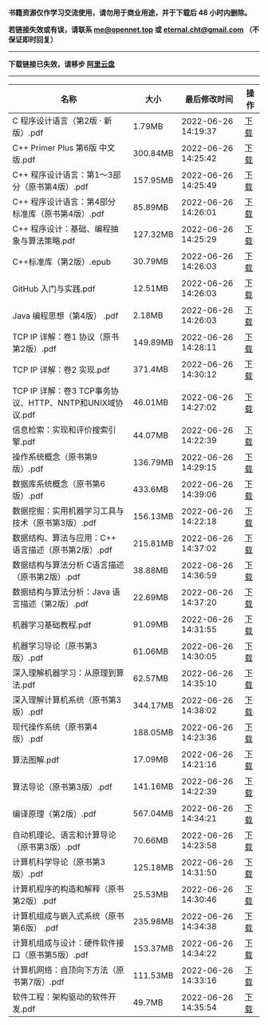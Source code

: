 **书籍资源仅作学习交流使用，请勿用于商业用途，并于下载后 48 小时内删除。**

**若链接失效或有误，请联系 me@opennet.top 或 eternal.cht@gmail.com （不保证即时回复）** 

---

**下载链接已失效，请移步 [阿里云盘](https://www.aliyundrive.com/s/SaNNHWjAcvY)** 

---

| 名称                                                     | 大小     | 最后修改时间        | 操作                                  |
| -------------------------------------------------------- | -------- | ------------------- | ------------------------------------- |
| C 程序设计语言（第2版 · 新版）.pdf                       | 1.79MB   | 2022-06-26 14:19:37 |[下载 ](https://nme-file.oss-cn-hangzhou.aliyuncs.com/github/zstu-study/itbooks/C%20%E7%A8%8B%E5%BA%8F%E8%AE%BE%E8%AE%A1%E8%AF%AD%E8%A8%80%EF%BC%88%E7%AC%AC2%E7%89%88%20%C2%B7%20%E6%96%B0%E7%89%88%EF%BC%89.pdf)|
| C++ Primer Plus 第6版 中文版.pdf                         | 300.84MB | 2022-06-26 14:25:42 |[下载 ](https://nme-file.oss-cn-hangzhou.aliyuncs.com/github/zstu-study/itbooks/C%2B%2B%20Primer%20Plus%20%E7%AC%AC6%E7%89%88%20%E4%B8%AD%E6%96%87%E7%89%88.pdf)|
| C++ 程序设计语言：第1～3部分（原书第4版）.pdf            | 157.95MB | 2022-06-26 14:25:49 |[下载 ](https://nme-file.oss-cn-hangzhou.aliyuncs.com/github/zstu-study/itbooks/C%2B%2B%20%E7%A8%8B%E5%BA%8F%E8%AE%BE%E8%AE%A1%E8%AF%AD%E8%A8%80%EF%BC%9A%E7%AC%AC1%EF%BD%9E3%E9%83%A8%E5%88%86%EF%BC%88%E5%8E%9F%E4%B9%A6%E7%AC%AC4%E7%89%88%EF%BC%89.pdf)|
| C++ 程序设计语言：第4部分 标准库（原书第4版）.pdf        | 85.89MB  | 2022-06-26 14:26:01 |[下载 ](https://nme-file.oss-cn-hangzhou.aliyuncs.com/github/zstu-study/itbooks/C%2B%2B%20%E7%A8%8B%E5%BA%8F%E8%AE%BE%E8%AE%A1%E8%AF%AD%E8%A8%80%EF%BC%9A%E7%AC%AC4%E9%83%A8%E5%88%86%20%E6%A0%87%E5%87%86%E5%BA%93%EF%BC%88%E5%8E%9F%E4%B9%A6%E7%AC%AC4%E7%89%88%EF%BC%89.pdf)|
| C++ 程序设计：基础、编程抽象与算法策略.pdf               | 127.32MB | 2022-06-26 14:25:29 |[下载 ](https://nme-file.oss-cn-hangzhou.aliyuncs.com/github/zstu-study/itbooks/C%2B%2B%20%E7%A8%8B%E5%BA%8F%E8%AE%BE%E8%AE%A1%EF%BC%9A%E5%9F%BA%E7%A1%80%E3%80%81%E7%BC%96%E7%A8%8B%E6%8A%BD%E8%B1%A1%E4%B8%8E%E7%AE%97%E6%B3%95%E7%AD%96%E7%95%A5.pdf)|
| C++标准库（第2版）.epub                                  | 30.79MB  | 2022-06-26 14:26:03 |[下载 ](https://nme-file.oss-cn-hangzhou.aliyuncs.com/github/zstu-study/itbooks/C%2B%2B%E6%A0%87%E5%87%86%E5%BA%93%EF%BC%88%E7%AC%AC2%E7%89%88%EF%BC%89.epub)|
| GitHub 入门与实践.pdf                                    | 12.51MB  | 2022-06-26 14:26:03 |[下载 ](https://nme-file.oss-cn-hangzhou.aliyuncs.com/github/zstu-study/itbooks/GitHub%20%E5%85%A5%E9%97%A8%E4%B8%8E%E5%AE%9E%E8%B7%B5.pdf)|
| Java 编程思想（第4版） .pdf                              | 2.18MB   | 2022-06-26 14:26:03 |[下载 ](https://nme-file.oss-cn-hangzhou.aliyuncs.com/github/zstu-study/itbooks/Java%20%E7%BC%96%E7%A8%8B%E6%80%9D%E6%83%B3%EF%BC%88%E7%AC%AC4%E7%89%88%EF%BC%89%20.pdf)|
| TCP IP 详解：卷1 协议（原书第2版）.pdf                   | 149.89MB | 2022-06-26 14:28:11 |[下载 ](https://nme-file.oss-cn-hangzhou.aliyuncs.com/github/zstu-study/itbooks/TCP%20IP%20%E8%AF%A6%E8%A7%A3%EF%BC%9A%E5%8D%B71%20%E5%8D%8F%E8%AE%AE%EF%BC%88%E5%8E%9F%E4%B9%A6%E7%AC%AC2%E7%89%88%EF%BC%89.pdf)|
| TCP IP 详解：卷2 实现.pdf                                | 371.4MB  | 2022-06-26 14:30:12 |[下载 ](https://nme-file.oss-cn-hangzhou.aliyuncs.com/github/zstu-study/itbooks/TCP%20IP%20%E8%AF%A6%E8%A7%A3%EF%BC%9A%E5%8D%B72%20%E5%AE%9E%E7%8E%B0.pdf)|
| TCP IP 详解：卷3 TCP事务协议、HTTP、NNTP和UNIX域协议.pdf | 46.01MB  | 2022-06-26 14:27:02 |[下载 ](https://nme-file.oss-cn-hangzhou.aliyuncs.com/github/zstu-study/itbooks/TCP%20IP%20%E8%AF%A6%E8%A7%A3%EF%BC%9A%E5%8D%B73%20TCP%E4%BA%8B%E5%8A%A1%E5%8D%8F%E8%AE%AE%E3%80%81HTTP%E3%80%81NNTP%E5%92%8CUNIX%E5%9F%9F%E5%8D%8F%E8%AE%AE.pdf)|
| 信息检索：实现和评价搜索引擎.pdf                         | 44.07MB  | 2022-06-26 14:22:39 |[下载 ](https://nme-file.oss-cn-hangzhou.aliyuncs.com/github/zstu-study/itbooks/%E4%BF%A1%E6%81%AF%E6%A3%80%E7%B4%A2%EF%BC%9A%E5%AE%9E%E7%8E%B0%E5%92%8C%E8%AF%84%E4%BB%B7%E6%90%9C%E7%B4%A2%E5%BC%95%E6%93%8E.pdf)|
| 操作系统概念（原书第9版）.pdf                            | 136.79MB | 2022-06-26 14:29:15 |[下载 ](https://nme-file.oss-cn-hangzhou.aliyuncs.com/github/zstu-study/itbooks/%E6%93%8D%E4%BD%9C%E7%B3%BB%E7%BB%9F%E6%A6%82%E5%BF%B5%EF%BC%88%E5%8E%9F%E4%B9%A6%E7%AC%AC9%E7%89%88%EF%BC%89.pdf)|
| 数据库系统概念（原书第6版）.pdf                          | 433.6MB  | 2022-06-26 14:39:06 |[下载 ](https://nme-file.oss-cn-hangzhou.aliyuncs.com/github/zstu-study/itbooks/%E6%95%B0%E6%8D%AE%E5%BA%93%E7%B3%BB%E7%BB%9F%E6%A6%82%E5%BF%B5%EF%BC%88%E5%8E%9F%E4%B9%A6%E7%AC%AC6%E7%89%88%EF%BC%89.pdf)|
| 数据挖掘：实用机器学习工具与技术（原书第3版）.pdf        | 156.13MB | 2022-06-26 14:22:18 |[下载 ](https://nme-file.oss-cn-hangzhou.aliyuncs.com/github/zstu-study/itbooks/%E6%95%B0%E6%8D%AE%E6%8C%96%E6%8E%98%EF%BC%9A%E5%AE%9E%E7%94%A8%E6%9C%BA%E5%99%A8%E5%AD%A6%E4%B9%A0%E5%B7%A5%E5%85%B7%E4%B8%8E%E6%8A%80%E6%9C%AF%EF%BC%88%E5%8E%9F%E4%B9%A6%E7%AC%AC3%E7%89%88%EF%BC%89.pdf)|
| 数据结构、算法与应用：C++ 语言描述（原书第2版）.pdf      | 215.81MB | 2022-06-26 14:37:02 |[下载 ](https://nme-file.oss-cn-hangzhou.aliyuncs.com/github/zstu-study/itbooks/%E6%95%B0%E6%8D%AE%E7%BB%93%E6%9E%84%E3%80%81%E7%AE%97%E6%B3%95%E4%B8%8E%E5%BA%94%E7%94%A8%EF%BC%9AC%2B%2B%20%E8%AF%AD%E8%A8%80%E6%8F%8F%E8%BF%B0%EF%BC%88%E5%8E%9F%E4%B9%A6%E7%AC%AC2%E7%89%88%EF%BC%89.pdf)|
| 数据结构与算法分析 C语言描述（原书第2版）.pdf            | 38.88MB  | 2022-06-26 14:36:59 |[下载 ](https://nme-file.oss-cn-hangzhou.aliyuncs.com/github/zstu-study/itbooks/%E6%95%B0%E6%8D%AE%E7%BB%93%E6%9E%84%E4%B8%8E%E7%AE%97%E6%B3%95%E5%88%86%E6%9E%90%20C%E8%AF%AD%E8%A8%80%E6%8F%8F%E8%BF%B0%EF%BC%88%E5%8E%9F%E4%B9%A6%E7%AC%AC2%E7%89%88%EF%BC%89.pdf)|
| 数据结构与算法分析：Java 语言描述（第2版）.pdf           | 22.69MB  | 2022-06-26 14:37:20 |[下载 ](https://nme-file.oss-cn-hangzhou.aliyuncs.com/github/zstu-study/itbooks/%E6%95%B0%E6%8D%AE%E7%BB%93%E6%9E%84%E4%B8%8E%E7%AE%97%E6%B3%95%E5%88%86%E6%9E%90%EF%BC%9AJava%20%E8%AF%AD%E8%A8%80%E6%8F%8F%E8%BF%B0%EF%BC%88%E7%AC%AC2%E7%89%88%EF%BC%89.pdf)|
| 机器学习基础教程.pdf                                     | 91.09MB  | 2022-06-26 14:31:55 |[下载 ](https://nme-file.oss-cn-hangzhou.aliyuncs.com/github/zstu-study/itbooks/%E6%9C%BA%E5%99%A8%E5%AD%A6%E4%B9%A0%E5%9F%BA%E7%A1%80%E6%95%99%E7%A8%8B.pdf)|
| 机器学习导论（原书第3版）.pdf                            | 61.06MB  | 2022-06-26 14:30:05 |[下载 ](https://nme-file.oss-cn-hangzhou.aliyuncs.com/github/zstu-study/itbooks/%E6%9C%BA%E5%99%A8%E5%AD%A6%E4%B9%A0%E5%AF%BC%E8%AE%BA%EF%BC%88%E5%8E%9F%E4%B9%A6%E7%AC%AC3%E7%89%88%EF%BC%89.pdf)|
| 深入理解机器学习：从原理到算法.pdf                       | 62.57MB  | 2022-06-26 14:35:10 |[下载 ](https://nme-file.oss-cn-hangzhou.aliyuncs.com/github/zstu-study/itbooks/%E6%B7%B1%E5%85%A5%E7%90%86%E8%A7%A3%E6%9C%BA%E5%99%A8%E5%AD%A6%E4%B9%A0%EF%BC%9A%E4%BB%8E%E5%8E%9F%E7%90%86%E5%88%B0%E7%AE%97%E6%B3%95.pdf)|
| 深入理解计算机系统（原书第3版）.pdf                      | 344.17MB | 2022-06-26 14:38:02 |[下载 ](https://nme-file.oss-cn-hangzhou.aliyuncs.com/github/zstu-study/itbooks/%E6%B7%B1%E5%85%A5%E7%90%86%E8%A7%A3%E8%AE%A1%E7%AE%97%E6%9C%BA%E7%B3%BB%E7%BB%9F%EF%BC%88%E5%8E%9F%E4%B9%A6%E7%AC%AC3%E7%89%88%EF%BC%89.pdf)|
| 现代操作系统（原书第4版）.pdf                            | 188.05MB | 2022-06-26 14:23:36 |[下载 ](https://nme-file.oss-cn-hangzhou.aliyuncs.com/github/zstu-study/itbooks/%E7%8E%B0%E4%BB%A3%E6%93%8D%E4%BD%9C%E7%B3%BB%E7%BB%9F%EF%BC%88%E5%8E%9F%E4%B9%A6%E7%AC%AC4%E7%89%88%EF%BC%89.pdf)|
| 算法图解.pdf                                             | 17.09MB  | 2022-06-26 14:21:16 |[下载 ](https://nme-file.oss-cn-hangzhou.aliyuncs.com/github/zstu-study/itbooks/%E7%AE%97%E6%B3%95%E5%9B%BE%E8%A7%A3.pdf)|
| 算法导论（原书第3版）.pdf                                | 141.16MB | 2022-06-26 14:22:39 |[下载 ](https://nme-file.oss-cn-hangzhou.aliyuncs.com/github/zstu-study/itbooks/%E7%AE%97%E6%B3%95%E5%AF%BC%E8%AE%BA%EF%BC%88%E5%8E%9F%E4%B9%A6%E7%AC%AC3%E7%89%88%EF%BC%89.pdf)|
| 编译原理（第2版）.pdf                                    | 567.04MB | 2022-06-26 14:34:21 |[下载 ](https://nme-file.oss-cn-hangzhou.aliyuncs.com/github/zstu-study/itbooks/%E7%BC%96%E8%AF%91%E5%8E%9F%E7%90%86%EF%BC%88%E7%AC%AC2%E7%89%88%EF%BC%89.pdf)|
| 自动机理论、语言和计算导论（原书第3版）.pdf              | 70.66MB  | 2022-06-26 14:23:58 |[下载 ](https://nme-file.oss-cn-hangzhou.aliyuncs.com/github/zstu-study/itbooks/%E8%87%AA%E5%8A%A8%E6%9C%BA%E7%90%86%E8%AE%BA%E3%80%81%E8%AF%AD%E8%A8%80%E5%92%8C%E8%AE%A1%E7%AE%97%E5%AF%BC%E8%AE%BA%EF%BC%88%E5%8E%9F%E4%B9%A6%E7%AC%AC3%E7%89%88%EF%BC%89.pdf)|
| 计算机科学导论（原书第3版）.pdf                          | 125.18MB | 2022-06-26 14:31:50 |[下载 ](https://nme-file.oss-cn-hangzhou.aliyuncs.com/github/zstu-study/itbooks/%E8%AE%A1%E7%AE%97%E6%9C%BA%E7%A7%91%E5%AD%A6%E5%AF%BC%E8%AE%BA%EF%BC%88%E5%8E%9F%E4%B9%A6%E7%AC%AC3%E7%89%88%EF%BC%89.pdf)|
| 计算机程序的构造和解释（原书第2版）.pdf                  | 25.53MB  | 2022-06-26 14:30:46 |[下载 ](https://nme-file.oss-cn-hangzhou.aliyuncs.com/github/zstu-study/itbooks/%E8%AE%A1%E7%AE%97%E6%9C%BA%E7%A8%8B%E5%BA%8F%E7%9A%84%E6%9E%84%E9%80%A0%E5%92%8C%E8%A7%A3%E9%87%8A%EF%BC%88%E5%8E%9F%E4%B9%A6%E7%AC%AC2%E7%89%88%EF%BC%89.pdf)|
| 计算机组成与嵌入式系统（原书第6版） .pdf                 | 235.98MB | 2022-06-26 14:34:38 |[下载 ](https://nme-file.oss-cn-hangzhou.aliyuncs.com/github/zstu-study/itbooks/%E8%AE%A1%E7%AE%97%E6%9C%BA%E7%BB%84%E6%88%90%E4%B8%8E%E5%B5%8C%E5%85%A5%E5%BC%8F%E7%B3%BB%E7%BB%9F%EF%BC%88%E5%8E%9F%E4%B9%A6%E7%AC%AC6%E7%89%88%EF%BC%89%20.pdf)|
| 计算机组成与设计：硬件软件接口（原书第5版）.pdf          | 153.37MB | 2022-06-26 14:34:22 |[下载 ](https://nme-file.oss-cn-hangzhou.aliyuncs.com/github/zstu-study/itbooks/%E8%AE%A1%E7%AE%97%E6%9C%BA%E7%BB%84%E6%88%90%E4%B8%8E%E8%AE%BE%E8%AE%A1%EF%BC%9A%E7%A1%AC%E4%BB%B6%E8%BD%AF%E4%BB%B6%E6%8E%A5%E5%8F%A3%EF%BC%88%E5%8E%9F%E4%B9%A6%E7%AC%AC5%E7%89%88%EF%BC%89.pdf)|
| 计算机网络：自顶向下方法（原书第7版）.pdf                | 111.53MB | 2022-06-26 14:33:16 |[下载 ](https://nme-file.oss-cn-hangzhou.aliyuncs.com/github/zstu-study/itbooks/%E8%AE%A1%E7%AE%97%E6%9C%BA%E7%BD%91%E7%BB%9C%EF%BC%9A%E8%87%AA%E9%A1%B6%E5%90%91%E4%B8%8B%E6%96%B9%E6%B3%95%EF%BC%88%E5%8E%9F%E4%B9%A6%E7%AC%AC7%E7%89%88%EF%BC%89.pdf)|
| 软件工程：架构驱动的软件开发.pdf                         | 49.7MB   | 2022-06-26 14:35:54 |[下载 ](https://nme-file.oss-cn-hangzhou.aliyuncs.com/github/zstu-study/itbooks/%E8%BD%AF%E4%BB%B6%E5%B7%A5%E7%A8%8B%EF%BC%9A%E6%9E%B6%E6%9E%84%E9%A9%B1%E5%8A%A8%E7%9A%84%E8%BD%AF%E4%BB%B6%E5%BC%80%E5%8F%91.pdf)|
